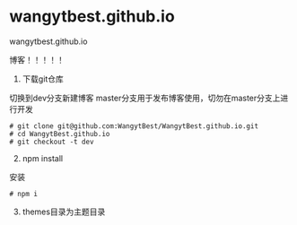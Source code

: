 # wangytbest.github.io

wangytbest.github.io

博客！！！！！

1. 下载git仓库

切换到dev分支新建博客
master分支用于发布博客使用，切勿在master分支上进行开发

```shell
# git clone git@github.com:WangytBest/WangytBest.github.io.git
# cd WangytBest.github.io
# git checkout -t dev
```

2. npm install 

安装

```shell
# npm i 
```

3. themes目录为主题目录
